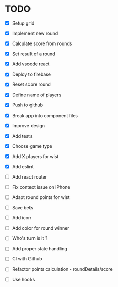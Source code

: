 # TODO

- [x] Setup grid
- [x] Implement new round
- [x] Calculate score from rounds
- [x] Set result of a round
- [x] Add vscode react
- [x] Deploy to firebase
- [x] Reset score round
- [x] Define name of players
- [x] Push to github
- [x] Break app into component files
- [x] Improve design
- [x] Add tests
- [x] Choose game type
- [x] Add X players for wist
- [x] Add eslint

- [ ] Add react router
- [ ] Fix context issue on iPhone

- [ ] Adapt round points for wist

- [ ] Save bets
- [ ] Add icon
- [ ] Add color for round winner
- [ ] Who's turn is it ?
- [ ] Add proper state handling
- [ ] CI with Github
- [ ] Refactor points calculation - roundDetails/score
- [ ] Use hooks
